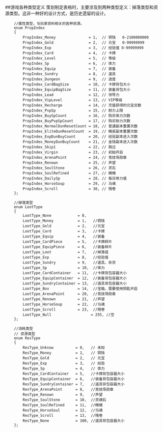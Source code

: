 ##游戏各种类型定义
策划制定表格时，主要涉及到两种类型定义：掉落类型和资源类型。这非一种好的设计方式，是历史遗留的设计。

        //属性类型，与玩家资料相关的各种资源。
        enum PropIndex
        {
            PropIndex_Money               = 1,  // 铜钱   0-2100000000
            PropIndex_Gold                = 2,  // 元宝   0-99999999
            PropIndex_Exp                 = 3,  // 经验值 0-99999999
            PropIndex_Card                = 4,  // 卡牌
            PropIndex_Level               = 5,  // 等级
            PropIndex_Sp                  = 6,  // 体力
            PropIndex_Equip               = 7,  // 装备
            PropIndex_Sundry              = 8,  // 道具
            PropIndex_Dungeon             = 9,  // 进度
            PropIndex_CardBagSize         = 10, // 卡牌背包大小
            PropIndex_EquipBagSize        = 11, // 装备背包大小
            PropIndex_Lead                = 12, // 领导力
            PropIndex_VipLevel            = 13, // VIP等级
            PropIndex_Recharge            = 14, // 充值获得的元宝总数
            PropIndex_PvpSp               = 15, // 耐力上限
            PropIndex_BuySpCount          = 16, // 购买体力次数
            PropIndex_BuyPvpSpCount       = 17, // 购买耐力次数
            PropIndex_NormalDunResetCount = 18, // 普通副本重置次数
            PropIndex_EliteDunResetCount  = 19, // 精英副本重置次数
            PropIndex_ExpDunBuyCount      = 20, // 经验副本进入次数
            PropIndex_MoneyDunBuyCount    = 21, // 金钱副本进入次数
            PropIndex_Skip1               = 22, // 跳过
            PropIndex_Virgin              = 23, // 初始开启
            PropIndex_ArenaPoint          = 24, // 竞技场勋章
            PropIndex_Renown              = 25, // 声望
            PropIndex_SoulStone           = 26, // 灵石
            PropIndex_SoulRefined         = 27, // 精魄
            PropIndex_DailySp             = 28, // 每日体力值
            PropIndex_HorseSoup           = 29, // 马魂
            PropIndex_Scroll              = 30, // 残卷
        };
        
        //掉落类型
        enum LootType
        {
            LootType_None            = 0,
            LootType_Money           = 1,   //铜钱
            LootType_Gold            = 2,   //元宝
            LootType_Card            = 3,   //卡牌
            LootType_Equip           = 4,   //装备
            LootType_CardPiece       = 5,   //卡牌碎片
            LootType_EquipPiece      = 6,   //装备碎片
            LootType_Loot            = 7,   //掉落组
            LootType_Exp             = 8,   //经验值
            LootType_Sundry          = 9,   //道具、杂货
            LootType_Sp              = 10,  //体力
            LootType_CardContainer   = 11,  //卡牌背包容器大小
            LootType_EquipContainer  = 12,  //装备背包容器大小
            LootType_SundryContainer = 13,  //道具背包容器大小
            LootType_Box             = 14,  //宝箱，需要使用钥匙开启
            LootType_ArenaPoint      = 20,  //竞技场勋章
            LootType_Renown          = 21,  //声望
            LootType_HorseSoup       = 22,  //马魂
            LootType_Scroll          = 23,  //残卷
            LootType_Null			       = 255, //空
        };
        
        //消耗类型
        // 资源类型
        enum ResType
        {
            ResType_Unknow          = 0,   // 未知
            ResType_Money           = 1,   // 铜钱
            ResType_Gold            = 2,   // 元宝
            ResType_Exp             = 3,   // 经验
            ResType_Sp              = 4,   // 体力
            ResType_CardContainer   = 5,   //卡牌背包容器大小
            ResType_EquipContainer  = 6,   //装备背包容器大小
            ResType_SundryContainer = 7,   //道具背包容器大小
            ResType_ArenaPoint      = 8,   //竞技场勋章
            ResType_Renown          = 9,   //声望
            ResType_SoulStone       = 10,  //灵魂石
            ResType_SoulRefined     = 11,  //精魄
            ResType_HorseSoul       = 12,  //马魂
            ResType_Scroll          = 13,  //残卷
            ResType_None            = 100, //道具背包容器大小
        };

        
        

